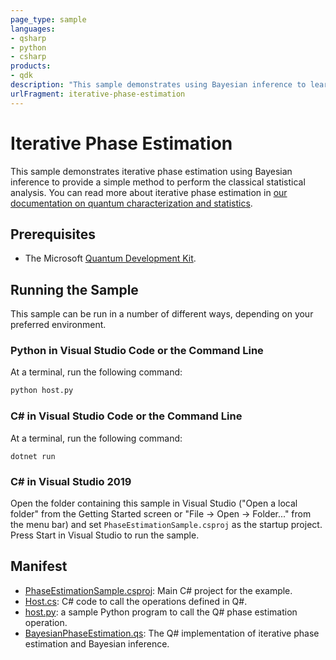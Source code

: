 ```yaml
---
page_type: sample
languages:
- qsharp
- python
- csharp
products:
- qdk
description: "This sample demonstrates using Bayesian inference to learn phases of quantum operations."
urlFragment: iterative-phase-estimation
---
```


# Iterative Phase Estimation

This sample demonstrates iterative phase estimation using Bayesian inference to provide a simple method to perform the classical statistical analysis. You can read more about iterative phase estimation in [our documentation on quantum characterization and statistics](https://docs.microsoft.com/quantum/libraries/standard/characterization#iterative-phase-estimation).

## Prerequisites ##

- The Microsoft [Quantum Development Kit](https://docs.microsoft.com/quantum/install-guide/).

## Running the Sample ##

This sample can be run in a number of different ways, depending on your preferred environment.


### Python in Visual Studio Code or the Command Line ###

At a terminal, run the following command:

```bash
python host.py
```

### C# in Visual Studio Code or the Command Line ###

At a terminal, run the following command:

```dotnetcli
dotnet run
```

### C# in Visual Studio 2019 ###

Open the folder containing this sample in Visual Studio ("Open a local folder" from the Getting Started screen or "File → Open → Folder..." from the menu bar) and set `PhaseEstimationSample.csproj` as the startup project.
Press Start in Visual Studio to run the sample.

## Manifest ##

- [PhaseEstimationSample.csproj](https://github.com/microsoft/Quantum/tree/master/samples/characterization/phase-estimation/PhaseEstimationSample.csproj): Main C# project for the example.
- [Host.cs](https://github.com/microsoft/Quantum/tree/master/samples/characterization/phase-estimation/Host.cs): C# code to call the operations defined in Q#.
- [host.py](https://github.com/microsoft/Quantum/tree/master/samples/characterization/phase-estimation/host.py): a sample Python program to call the Q# phase estimation operation.
- [BayesianPhaseEstimation.qs](https://github.com/microsoft/Quantum/tree/master/samples/characterization/phase-estimation/BayesianPhaseEstimation.qs): The Q# implementation of iterative phase estimation and Bayesian inference.
